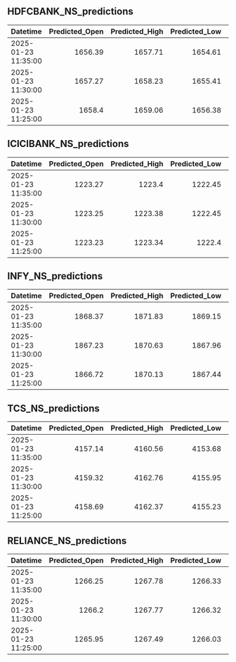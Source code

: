 ## HDFCBANK_NS_predictions
| Datetime            |   Predicted_Open |   Predicted_High |   Predicted_Low |   Predicted_Close |   Predicted_Volume |
|:--------------------|-----------------:|-----------------:|----------------:|------------------:|-------------------:|
| 2025-01-23 11:35:00 |          1656.39 |          1657.71 |         1654.61 |           1654.35 |             178456 |
| 2025-01-23 11:30:00 |          1657.27 |          1658.23 |         1655.41 |           1655.04 |             174431 |
| 2025-01-23 11:25:00 |          1658.4  |          1659.06 |         1656.38 |           1655.97 |             175346 |

## ICICIBANK_NS_predictions
| Datetime            |   Predicted_Open |   Predicted_High |   Predicted_Low |   Predicted_Close |   Predicted_Volume |
|:--------------------|-----------------:|-----------------:|----------------:|------------------:|-------------------:|
| 2025-01-23 11:35:00 |          1223.27 |          1223.4  |         1222.45 |           1224.74 |            74764.4 |
| 2025-01-23 11:30:00 |          1223.25 |          1223.38 |         1222.45 |           1224.74 |            74686.3 |
| 2025-01-23 11:25:00 |          1223.23 |          1223.34 |         1222.4  |           1224.7  |            74851.5 |

## INFY_NS_predictions
| Datetime            |   Predicted_Open |   Predicted_High |   Predicted_Low |   Predicted_Close |   Predicted_Volume |
|:--------------------|-----------------:|-----------------:|----------------:|------------------:|-------------------:|
| 2025-01-23 11:35:00 |          1868.37 |          1871.83 |         1869.15 |           1869.63 |            38280.3 |
| 2025-01-23 11:30:00 |          1867.23 |          1870.63 |         1867.96 |           1868.41 |            36727.5 |
| 2025-01-23 11:25:00 |          1866.72 |          1870.13 |         1867.44 |           1867.81 |            35530.6 |

## TCS_NS_predictions
| Datetime            |   Predicted_Open |   Predicted_High |   Predicted_Low |   Predicted_Close |   Predicted_Volume |
|:--------------------|-----------------:|-----------------:|----------------:|------------------:|-------------------:|
| 2025-01-23 11:35:00 |          4157.14 |          4160.56 |         4153.68 |           4156.85 |            16486.2 |
| 2025-01-23 11:30:00 |          4159.32 |          4162.76 |         4155.95 |           4158.77 |            16812.6 |
| 2025-01-23 11:25:00 |          4158.69 |          4162.37 |         4155.23 |           4158.88 |            17404.7 |

## RELIANCE_NS_predictions
| Datetime            |   Predicted_Open |   Predicted_High |   Predicted_Low |   Predicted_Close |   Predicted_Volume |
|:--------------------|-----------------:|-----------------:|----------------:|------------------:|-------------------:|
| 2025-01-23 11:35:00 |          1266.25 |          1267.78 |         1266.33 |           1266.37 |             108540 |
| 2025-01-23 11:30:00 |          1266.2  |          1267.77 |         1266.32 |           1266.33 |             108532 |
| 2025-01-23 11:25:00 |          1265.95 |          1267.49 |         1266.03 |           1266.07 |             109205 |

